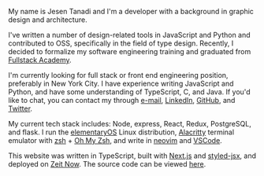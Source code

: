 My name is Jesen Tanadi and I'm a developer with a background in graphic design and architecture.

I've written a number of design-related tools in JavaScript and Python and contributed to OSS, specifically in the field of type design. Recently, I decided to formalize my software engineering training and graduated from [Fullstack Academy](https://www.fullstackacademy.com/).

I'm currently looking for full stack or front end engineering position, preferably in New York City. I have experience writing JavaScript and Python, and have some understanding of TypeScript, C, and Java. If you'd like to chat, you can contact my through [e-mail](mailto:mail@jesentanadi.com), [LinkedIn](https://linkedin.com/in/jesentanadi), [GitHub](https://github.com/jtanadi), and [Twitter](https://twitter.com/jesentanadi).

My current tech stack includes: Node, express, React, Redux, PostgreSQL, and flask. I run the [elementaryOS](https://elementary.io/) Linux distribution, [Alacritty](https://github.com/alacritty/alacritty) terminal emulator with [zsh](https://www.zsh.org/) + [Oh My Zsh](https://ohmyz.sh/), and write in [neovim](https://neovim.io/) and [VSCode](https://code.visualstudio.com/). 

This website was written in TypeScript, built with [Next.js](https://nextjs.org/) and [styled-jsx](https://github.com/zeit/styled-jsx), and deployed on [Zeit Now](https://zeit.co/). The source code can be viewed [here](https://github.com/jtanadi/web2020).
